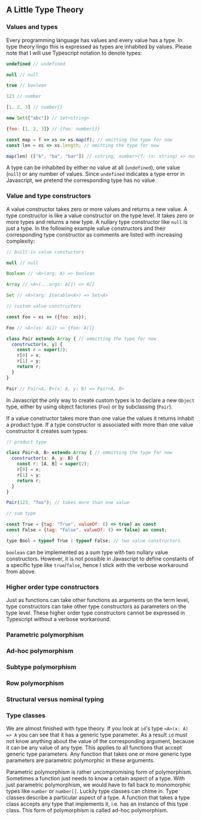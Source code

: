 ## A Little Type Theory

### Values and types

Every programming language has values and every value has a type. In type theory lingo this is expressed as types are inhabited by values. Please note that I will use Typescript notation to denote types:

```javascript
undefined // undefined

null // null

true // boolean

123 // number

[1, 2, 3] // number[]

new Set(["abc"]) // Set<string>

{foo: [1, 2, 3]} // {foo: number[]}

const map = f => xs => xs.map(f); // omitting the type for now
const len = xs => xs.length; // omitting the type for now

map(len) (["b", "ba", "bar"]) // <string, number>(f: (x: string) => number) => (xs: string[]) => number[]
```
A type can be inhabited by either no value at all (`undefined`), one value (`null`) or any number of values. Since `undefined` indicates a type error in Javascript, we pretend the corresponding type has no value.

### Value and type constructors

A value constructor takes zero or more values and returns a new value. A type constructor is like a value constructor on the type level. It takes zero or more types and returns a new type. A nullary type constructor like `null` is just a type. In the following example value constructors and their corresponding type constructor as comments are listed with increasing complexity:

```javascript
// built-in value constuctors

null // null

Boolean // <A>(arg: A) => boolean

Array // <A>(...args: A[]) => A[]

Set // <A>(arg: Iterable<A>) => Set<A>

// custom value constructors

const Foo = xs => ({foo: xs});

Foo // <A>(xs: A[]) => {foo: A[]}

class Pair extends Array { // ommitting the type for now
  constructor(x, y) {
    const r = super(2);
    r[0] = x;
    r[1] = y;
    return r;
  }
}

Pair // Pair<A, B>(x: A, y: B) => Pair<A, B>
```
In Javascript the only way to create custom types is to declare a new `Object` type, either by using object factories (`Foo`) or by subclassing (`Pair`).

If a value constructor takes more than one value the values it returns inhabit a product type. If a type constructor is associated with more than one value constructor it creates sum types:

```javascript
// product type

class Pair<A, B> extends Array { // ommitting the type for now
  constructor(x: A, y: B) {
    const r: [A, B] = super(2);
    r[0] = x;
    r[1] = y;
    return r;
  }
}

Pair(123, "foo"); // takes more than one value

// sum type

const True = {tag: "True", valueOf: () => true} as const
const False = {tag: "False", valueOf: () => false} as const;

type Bool = typeof True | typeof False; // two value constructors
```
`boolean` can be implemented as a sum type with two nullary value constructors. However, it is not possible in Javascript to define constants of a specific type like `true`/`false`, hence I stick with the verbose workaround from above.

### Higher order type constructors

Just as functions can take other functions as arguments on the term level, type constructors can take other type constructors as parameters on the type level. These higher order type constructors cannot be expressed in Typescript without a verbose workaround.

### Parametric polymorphism

### Ad-hoc polymorphism

### Subtype polymorphism

### Row polymorphism

### Structural versus nominal typing

### Type classes

We are almost finished with type theory. If you look at `id`'s type `<A>(x: A) => A` you can see that it has a generic type parameter. As a result `id` must not know anything about the value of the corresponding argument, because it can be any value of any type. This applies to all functions that accept generic type parameters. Any function that takes one or more generic type parameters are parametric polymorphic in these arguments.

Parametric polymorphism is rather uncompromising form of polymorphism. Sometimes a function just needs to know a cetain aspect of a type. With just parametric polymorphism, we would have to fall back to monomorphic types like `number` or `number[]`. Luckily type classes can chime in. Type classes describe a particular aspect of a type. A function that takes a type class accepts any type that implements it, i.e. has an instance of this type class. This form of polymorphism is called ad-hoc polymorphism.
